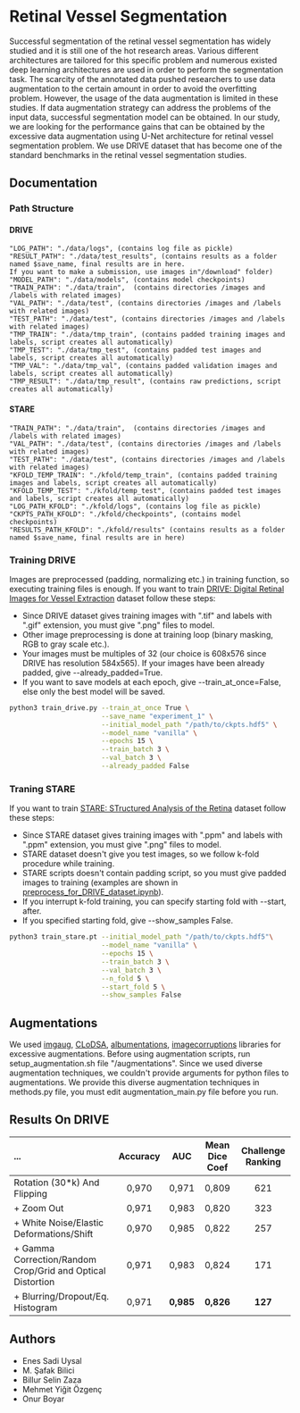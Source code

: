 # Retinal Vessel Segmentation

Successful segmentation of the retinal vessel segmentation has widely studied and it is still one of the hot research areas. Various different architectures are tailored for this specific problem and numerous existed deep learning architectures are used in order to perform the segmentation task. The scarcity of the annotated data pushed researchers to use data augmentation to the certain amount in order to avoid the overfitting problem. However, the usage of the data augmentation is limited in these studies. If data augmentation strategy can address the problems of the input data, successful segmentation model can be obtained. In our study, we are looking for the performance gains that can be obtained by the excessive data augmentation using U-Net architecture for retinal vessel segmentation problem. We use DRIVE dataset that has become one of the standard benchmarks in the retinal vessel segmentation studies. 


## Documentation

### Path Structure

#### DRIVE

```
"LOG_PATH": "./data/logs", (contains log file as pickle)
"RESULT_PATH": "./data/test_results", (contains results as a folder named $save_name, final results are in here.
If you want to make a submission, use images in"/download" folder)
"MODEL_PATH": "./data/models", (contains model checkpoints)
"TRAIN_PATH": "./data/train",  (contains directories /images and /labels with related images)
"VAL_PATH": "./data/test", (contains directories /images and /labels with related images) 
"TEST_PATH": "./data/test", (contains directories /images and /labels with related images)
"TMP_TRAIN": "./data/tmp_train", (contains padded training images and labels, script creates all automatically)
"TMP_TEST": "./data/tmp_test", (contains padded test images and labels, script creates all automatically)
"TMP_VAL": "./data/tmp_val", (contains padded validation images and labels, script creates all automatically)
"TMP_RESULT": "./data/tmp_result", (contains raw predictions, script creates all automatically)
```

#### STARE
```
"TRAIN_PATH": "./data/train",  (contains directories /images and /labels with related images)
"VAL_PATH": "./data/test", (contains directories /images and /labels with related images) 
"TEST_PATH": "./data/test", (contains directories /images and /labels with related images)
"KFOLD_TEMP_TRAIN": "./kfold/temp_train", (contains padded training images and labels, script creates all automatically)
"KFOLD_TEMP_TEST": "./kfold/temp_test", (contains padded test images and labels, script creates all automatically)
"LOG_PATH_KFOLD": "./kfold/logs", (contains log file as pickle)
"CKPTS_PATH_KFOLD": "./kfold/checkpoints", (contains model checkpoints)
"RESULTS_PATH_KFOLD": "./kfold/results" (contains results as a folder named $save_name, final results are in here)
```

### Training DRIVE

Images are preprocessed (padding, normalizing etc.) in training function, so executing training files is enough. If you want to train [DRIVE: Digital Retinal Images for Vessel Extraction](https://drive.grand-challenge.org/) dataset follow these steps:

- Since DRIVE dataset gives training images with ".tif" and labels with ".gif" extension, you must give ".png" files to model.
- Other image preprocessing is done at training loop (binary masking, RGB to gray scale etc.).
- Your images must be multiples of 32 (our choice is 608x576 since DRIVE has resolution 584x565). If your images have been already padded, give --already_padded=True.
- If you want to save models at each epoch, give --train_at_once=False, else only the best model will be saved.


```bash
python3 train_drive.py --train_at_once True \
                       --save_name "experiment_1" \
                       --initial_model_path "/path/to/ckpts.hdf5" \
                       --model_name "vanilla" \
                       --epochs 15 \
                       --train_batch 3 \
                       --val_batch 3 \
                       --already_padded False
```

### Traning STARE

If you want to train [STARE: STructured Analysis of the Retina](https://cecas.clemson.edu/~ahoover/stare/) dataset follow these steps:

- Since STARE dataset gives training images with ".ppm" and labels with ".ppm" extension, you must give ".png" files to model.
- STARE dataset doesn't give you test images, so we follow k-fold procedure while training.
- STARE scripts doesn't contain padding script, so you must give padded images to training (examples are shown in [preprocess_for_DRIVE_dataset.ipynb](https://github.com/onurboyar/Retinal-Vessel-Segmentation/blob/main/notebooks/preprocess_for_DRIVE_dataset.ipynb)).
- If you interrupt k-fold training, you can specify starting fold with --start, after.
- If you specified starting fold, give --show_samples False.

```bash
python3 train_stare.pt --initial_model_path "/path/to/ckpts.hdf5"\
                       --model_name "vanilla" \
                       --epochs 15 \
                       --train_batch 3 \
                       --val_batch 3 \
                       --n_fold 5 \
                       --start_fold 5 \
                       --show_samples False
```

## Augmentations

We used [imgaug](https://github.com/aleju/imgaug), [CLoDSA](https://github.com/joheras/CLoDSA), [albumentations](https://github.com/albumentations-team/albumentations), [imagecorruptions](https://github.com/bethgelab/imagecorruptions) libraries for excessive augmentations. Before using augmentation scripts, run setup_augmentation.sh file "/augmentations". Since we used diverse augmentation techniques, we couldn't provide arguments for python files to augmentations. We provide this diverse augmentation techniques in methods.py file, you must edit augmentation_main.py file before you run.

## Results On DRIVE

...                                                         | Accuracy       | AUC           | Mean Dice Coef    | Challenge Ranking     |
:---                                                        | :---:          |    :----:     |          :---:    |  :---:                |
Rotation (30*k) And Flipping                                | 0,970          | 0,971         | 0,809             | 621                   |
\+ Zoom Out                                                  | 0,971          | 0,983         | 0,820             | 323                   |
\+ White Noise/Elastic Deformations/Shift                    | 0,970          | 0,985         | 0,822             | 257                   |
\+ Gamma Correction/Random Crop/Grid and Optical Distortion  | 0,971          | 0,983         | 0,824             | 171                   |
\+ Blurring/Dropout/Eq. Histogram                            | 0,971          | **0,985**     | **0,826**         | **127**               |



## Authors
- Enes Sadi Uysal
- M. Şafak Bilici
- Billur Selin Zaza
- Mehmet Yiğit Özgenç
- Onur Boyar
